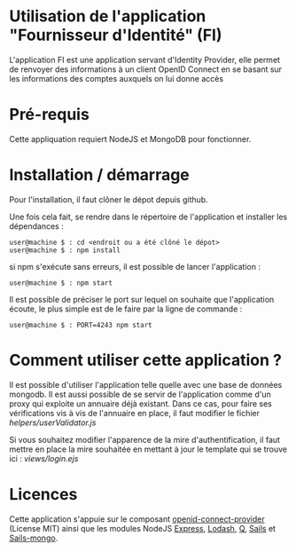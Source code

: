 # Utilisation de l'application "Fournisseur d'Identité" (FI)

L'application FI est une application servant d'Identity Provider, elle permet de renvoyer des informations à un client OpenID Connect en se basant sur les informations des comptes auxquels on lui donne accès

# Pré-requis
Cette appliquation requiert NodeJS et MongoDB pour fonctionner.

# Installation / démarrage
Pour l'installation, il faut clôner le dépot depuis github.

Une fois cela fait, se rendre dans le répertoire de l'application et installer les dépendances :

    user@machine $ : cd <endroit ou a été clôné le dépot>
    user@machine $ : npm install

si npm s'exécute sans erreurs, il est possible de lancer l'application :

    user@machine $ : npm start

Il est possible de préciser le port sur lequel on souhaite que l'application écoute, le plus simple est de le faire par la ligne de commande :

    user@machine $ : PORT=4243 npm start

# Comment utiliser cette application ?

Il est possible d'utiliser l'application telle quelle avec une base de données mongodb.
Il est aussi possible de se servir de l'application comme d'un proxy qui exploite un annuaire déjà existant. Dans ce cas, pour faire ses vérifications vis à vis de l'annuaire en place, il faut modifier le fichier _helpers/userValidator.js_

Si vous souhaitez modifier l'apparence de la mire d'authentification, il faut mettre en place la mire souhaitée en mettant à jour le template qui se trouve ici : _views/login.ejs_

# Licences
Cette application s'appuie sur le composant [openid-connect-provider](https://www.npmjs.org/package/openid-connect) (License MIT) ainsi que les modules NodeJS [Express](https://www.npmjs.org/package/express), [Lodash](https://www.npmjs.org/package/lodash), [Q](https://www.npmjs.org/package/q), [Sails](https://www.npmjs.org/package/sails) et [Sails-mongo](https://www.npmjs.org/package/sails-mongo).
